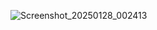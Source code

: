 ![Screenshot_20250128_002413](https://github.com/user-attachments/assets/5881e5c9-e10c-43e0-ac57-6f4007568c5c)
